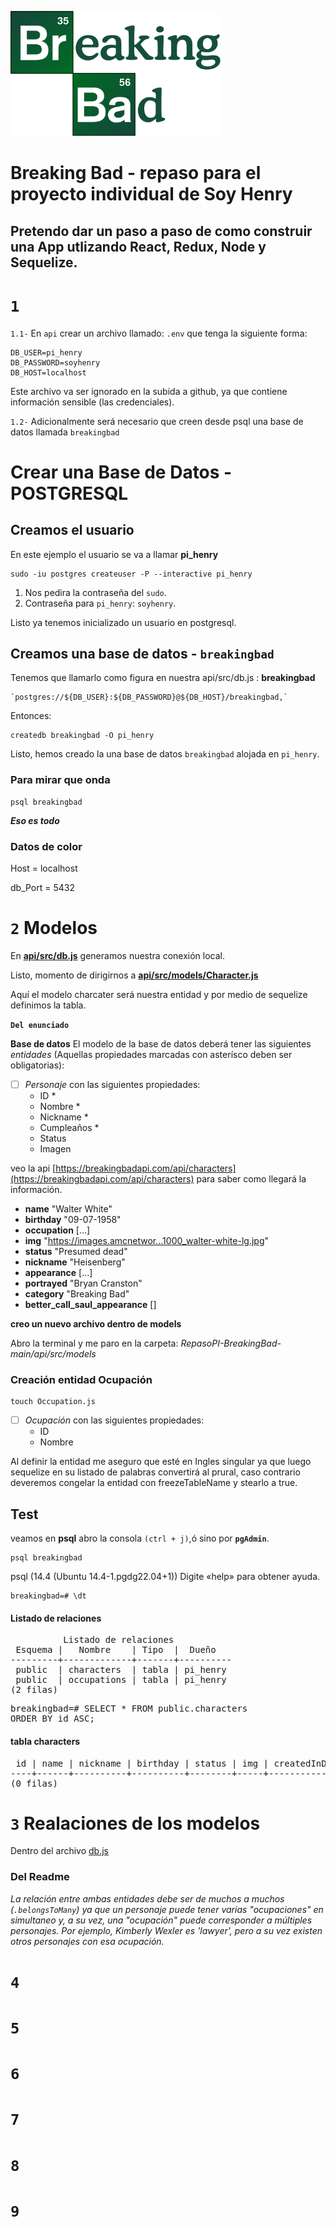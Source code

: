 <p align="left">
  <img height="200" src="./bb.png" />
</p>

# Breaking Bad - repaso para el proyecto individual de Soy Henry

## Pretendo dar un paso a paso de como construir una App utlizando React, Redux, Node y Sequelize.

# `1`

`1.1-` En `api` crear un archivo llamado: `.env` que tenga la siguiente forma:

```
DB_USER=pi_henry
DB_PASSWORD=soyhenry
DB_HOST=localhost
```
 Este archivo va ser ignorado en la subida a github, ya que contiene información sensible (las credenciales).

`1.2-` Adicionalmente será necesario que creen desde psql una base de datos llamada `breakingbad`


# Crear una Base de Datos - POSTGRESQL

## Creamos el usuario

En este ejemplo el usuario se va a llamar **pi_henry**

```
sudo -iu postgres createuser -P --interactive pi_henry

```
1. Nos pedira la contraseña del `sudo`.
2. Contraseña para `pi_henry`: `soyhenry`.

Listo ya tenemos inicializado un usuario en postgresql.


## Creamos una base de datos - `breakingbad`

Tenemos que llamarlo como figura en nuestra api/src/db.js : **breakingbad**
```
`postgres://${DB_USER}:${DB_PASSWORD}@${DB_HOST}/breakingbad,`
```
Entonces:

```
createdb breakingbad -O pi_henry
```
Listo, hemos creado la una base de datos `breakingbad` alojada en `pi_henry`.

### Para mirar que onda

```
psql breakingbad
```
***Eso es todo***

### Datos de color

Host = localhost

db_Port = 5432

# `2` Modelos

En **[api/src/db.js](api/src/db.js)** generamos nuestra conexión local.


Listo, momento de dirigirnos a **[api/src/models/Character.js](api/src/models/Character.js)**

Aquí el modelo charcater será nuestra entidad y por medio de sequelize definimos la tabla.

**`Del enunciado`**

__Base de datos__
El modelo de la base de datos deberá tener las siguientes *entidades* (Aquellas propiedades marcadas con asterísco deben ser obligatorias):

- [ ] *Personaje* con las siguientes propiedades:
  - ID *
  - Nombre *
  - Nickname *
  - Cumpleaños *
  - Status
  - Imagen
  
veo la api [https://breakingbadapi.com/api/characters](https://breakingbadapi.com/api/characters) para saber como llegará la información.

  - **name**	"Walter White"
  - **birthday**	"09-07-1958"
  - **occupation**	[…]
  - **img**	"https://images.amcnetwor…1000_walter-white-lg.jpg"
  - **status**	"Presumed dead"
  - **nickname**	"Heisenberg"
  - **appearance**	[…]
  - **portrayed**	"Bryan Cranston"
  - **category**	"Breaking Bad"
  - **better_call_saul_appearance**	[]

**creo un nuevo archivo dentro de models**

Abro la terminal y me paro en la carpeta:
*RepasoPI-BreakingBad-main/api/src/models*

### Creación entidad Ocupación
```
touch Occupation.js
```

- [ ] *Ocupación* con las siguientes propiedades:
  - ID
  - Nombre

Al definir la entidad me aseguro que esté en Ingles singular ya que luego sequelize en su listado de palabras convertirá al prural, caso contrario deveremos congelar la entidad con freezeTableName y stearlo a true. 

## Test
veamos en **psql**
abro la consola `(ctrl + j)`,ó sino por **`pgAdmin`**.
```
psql breakingbad
```
psql (14.4 (Ubuntu 14.4-1.pgdg22.04+1))
Digite «help» para obtener ayuda.
```
breakingbad=# \dt
```

#### Listado de relaciones

<pre>          Listado de relaciones
 Esquema |   Nombre    | Tipo  |  Dueño   
---------+-------------+-------+----------
 public  | characters  | tabla | pi_henry
 public  | occupations | tabla | pi_henry
(2 filas)
</pre>


<pre>breakingbad=# SELECT * FROM public.characters
ORDER BY id ASC;
</pre>

#### tabla characters
<pre> id | name | nickname | birthday | status | img | createdInDb | createdAt | updatedAt 
----+------+----------+----------+--------+-----+-------------+-----------+-----------
(0 filas)</pre>

# `3` Realaciones de los modelos
Dentro del archivo [db.js](api/src/db.js) 
### Del Readme
*La relación entre ambas entidades debe ser de muchos a muchos (`.belongsToMany`) ya que un personaje puede tener varias "ocupaciones" en simultaneo y, a su vez, una "ocupación" puede corresponder a múltiples personajes. Por ejemplo, Kimberly Wexler es 'lawyer', pero a su vez existen otros personajes con esa ocupación.*



# `4` 
# `5`
# `6`
# `7`
# `8`
# `9`

